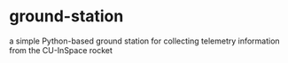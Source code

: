 # ground-station

a simple Python-based ground station for collecting telemetry information from the CU-InSpace rocket
